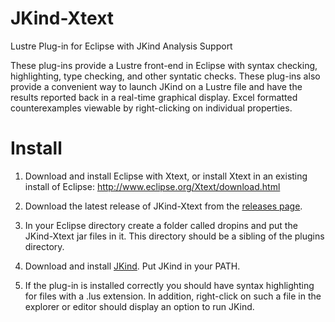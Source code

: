 JKind-Xtext
===========
Lustre Plug-in for Eclipse with JKind Analysis Support

These plug-ins provide a Lustre front-end in Eclipse with syntax checking, highlighting, type checking, and other syntatic checks. These plug-ins also provide a convenient way to launch JKind on a Lustre file and have the results reported back in a real-time graphical display. Excel formatted counterexamples viewable by right-clicking on individual properties. 

Install
=======
1. Download and install Eclipse with Xtext, or install Xtext in an existing install of Eclipse: http://www.eclipse.org/Xtext/download.html

2. Download the latest release of JKind-Xtext from the [releases page](https://github.com/agacek/jkind-xtext/releases).

3. In your Eclipse directory create a folder called dropins and put the JKind-Xtext jar files in it. This directory should be a sibling of the plugins directory.

4. Download and install [JKind](https://github.com/agacek/jkind). Put JKind in your PATH.

5. If the plug-in is installed correctly you should have syntax highlighting for files with a .lus extension. In addition, right-click on such a file in the explorer or editor should display an option to run JKind.

